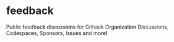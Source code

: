 # feedback
Public feedback discussions for Githack Organization Discussions, Codespaces, Sponsors, Issues and more!

